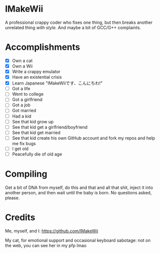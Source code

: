 # IMakeWii
A professional crappy coder who fixes one thing, but then breaks another unrelated thing *with style.* And maybe a bit of GCC/G++ complaints.

# Accomplishments
- [x] Own a cat
- [x] Own a Wii
- [x] Write a crappy emulator
- [x] Have an existential crisis
- [x] Learn Japanese "IMakeWiiです、こんにちわ!"
- [ ] Got a life
- [ ] Went to college
- [ ] Got a girlfriend
- [ ] Got a job
- [ ] Got married
- [ ] Had a kid
- [ ] See that kid grow up
- [ ] See that kid get a girlfriend/boyfriend
- [ ] See that kid get married
- [ ] See that kid create his own GitHub account and fork my repos and help me fix bugs
- [ ] I get old
- [ ] Peacefully die of old age

# Compiling
Get a bit of DNA from myself, do this and that and all that shit, inject it into another person, and then wait until the baby is born. No questions asked, please.

# Credits
Me, myself, and I: https://github.com/IMakeWii

My cat, for emotional support and occasional keyboard sabotage: not on the web, you can see her in my pfp lmao
